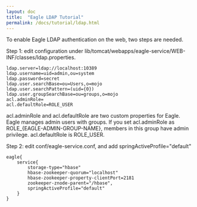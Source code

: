 ```yaml
---
layout: doc
title:  "Eagle LDAP Tutorial"
permalink: /docs/tutorial/ldap.html
---
```


To enable Eagle LDAP authentication on the web, two steps are needed.

Step 1: edit configuration under lib/tomcat/webapps/eagle-service/WEB-INF/classes/ldap.properties.

    ldap.server=ldap://localhost:10389
    ldap.username=uid=admin,ou=system
    ldap.password=secret
    ldap.user.searchBase=ou=Users,o=mojo
    ldap.user.searchPattern=(uid={0})
    ldap.user.groupSearchBase=ou=groups,o=mojo
    acl.adminRole=
    acl.defaultRole=ROLE_USER

acl.adminRole and acl.defaultRole are two custom properties for Eagle. Eagle manages admin users with groups. If you set acl.adminRole as ROLE_{EAGLE-ADMIN-GROUP-NAME}, members in this group have admin privilege. acl.defaultRole is ROLE_USER.

Step 2: edit conf/eagle-service.conf, and add springActiveProfile="default"

    eagle{
        service{
            storage-type="hbase"
            hbase-zookeeper-quorum="localhost"
            hbase-zookeeper-property-clientPort=2181
            zookeeper-znode-parent="/hbase",
            springActiveProfile="default"
        }
    }






